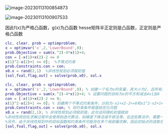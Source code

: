 ![image-20230113100854873](C:\Users\离歌\AppData\Roaming\Typora\typora-user-images\image-20230113100854873.png)

![image-20230113100907533](C:\Users\离歌\AppData\Roaming\Typora\typora-user-images\image-20230113100907533.png)

因此f(x)为严格凸函数，g(x)为凸函数
hesse矩阵半正定则是凸函数，正定则是严格凸函数

````matlab
clc, clear, prob = optimproblem;
x = optimvar('x',2,'LowerBound',0);
prob.Objective = sum(x.^2)-4*x(1)+4;
con = [-x(1)+x(2)-2 <= 0
x(1)^2-x(2)+1 <= 0];  %不等式约束
prob.Constraints.con = con;
x0.x = rand(2,1)  %非线性规划必须赋初值
[sol,fval,flag,out] = solve(prob,x0), sol.x
````

````matlab
clc, clear, prob = optimproblem;
x = optimvar('x',2,'LowerBound',0); % 创建一个名为x的变量，其大小为2，且所有元素的下界为0
prob.Objective = sum(x.^2)-4*x(1)+4; % 设置问题的目标为x的平方和减去4x1加4
con = [-x(1)+x(2)-2 <= 0;
x(1)^2-x(2)+1 <= 0]; % 创建两个不等式约束条件，分别为-x1+x2-2<=0和x1^2-x2+1<=0
prob.Constraints.con = con; % 将约束条件赋值给优化问题
x0.x = rand(2,1); % 非线性规划必须赋初值，此句话将随机初值赋给
%非线性规划在求解过程中会使用到迭代算法，如梯度下降法或牛顿法等。在这些算法中，需要一个初始点作为迭代的起点。如果不给定初始点，那么迭代算法将无法确定起点，无法求解问题。
%另外，由于非线性规划中的目标函数和约束条件可能存在多个局部最优解，因此初始点的选取也会影响到求解结果。如果初始点选取不当，可能会导致迭代算法陷入局部最优解而无法找到全局最优解。
[sol,fval,flag,out] = solve(prob,x0), sol.x
````

